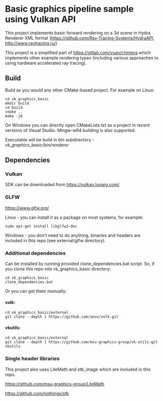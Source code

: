 # Basic graphics pipeline sample using Vulkan API
This project implements basic forward rendering on a 3d scene in Hydra Renderer XML format (https://github.com/Ray-Tracing-Systems/HydraAPI, http://www.raytracing.ru/)

This project is a simplified part of https://gitlab.com/vsan/chimera which implements other example rendering types 
(including various approaches to using hardware accelerated ray tracing).

## Build

Build as you would any other CMake-based project. For example on Linux:
```
cd vk_graphics_basic
mkdir build
cd build
cmake ..
make -j8
```

On Windows you can directly open CMakeLists.txt as a project in recent versions of Visual Studio. Mingw-w64 building is also supported.

Executable will be build in *bin* subdirectory - *vk_graphics_basic/bin/renderer*

## Dependencies
### Vulkan 
SDK can be downloaded from https://vulkan.lunarg.com/

### GLFW 
https://www.glfw.org/

Linux - you can install it as a package on most systems, for example: 
```
sudo apt-get install libglfw3-dev
```

Windows - you don't need to do anything, binaries and headers are included in this repo (see external/glfw directory).

### Additional dependencies 
Can be installed by running provided clone_dependencies.bat script. So, if you clone this repo into vk_graphics_basic directory:

```
cd vk_graphics_basic
clone_dependencies.bat
```

Or you can get them manually:

#### volk:
```
cd vk_graphics_basic/external
git clone --depth 1 https://github.com/zeux/volk.git
```

#### vkutils:
```
cd vk_graphics_basic/external
git clone --depth 1 https://github.com/msu-graphics-group/vk-utils.git vkutils
```

### Single header libraries
This project also uses LiteMath and stb_image which are included in this repo.

https://github.com/msu-graphics-group/LiteMath

https://github.com/nothings/stb

